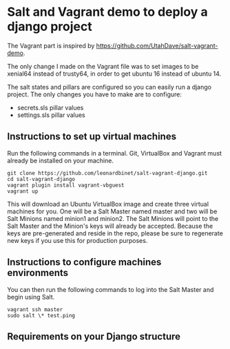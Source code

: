 # Salt and Vagrant demo to deploy a django project

The Vagrant part is inspired by https://github.com/UtahDave/salt-vagrant-demo.

The only change I made on the Vagrant file was to set images to be xenial64 instead of trusty64, in order to get ubuntu 16 instead of ubuntu 14.

The salt states and pillars are configured so you can easily run a django project. The only changes you have to make are to configure:
- secrets.sls pillar values
- settings.sls pillar values


## Instructions to set up virtual machines

Run the following commands in a terminal. Git, VirtualBox and Vagrant must already be installed on your machine.

```
git clone https://github.com/leonardbinet/salt-vagrant-django.git
cd salt-vagrant-django
vagrant plugin install vagrant-vbguest
vagrant up
```


This will download an Ubuntu VirtualBox image and create three virtual machines for you. One will be a Salt Master named master and two will be Salt Minions named minion1 and minion2. The Salt Minions will point to the Salt Master and the Minion's keys will already be accepted. Because the keys are pre-generated and reside in the repo, please be sure to regenerate new keys if you use this for production purposes.

## Instructions to configure machines environments

You can then run the following commands to log into the Salt Master and begin using Salt.
```
vagrant ssh master
sudo salt \* test.ping
```

## Requirements on your Django structure
